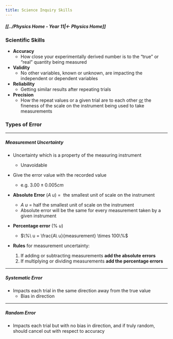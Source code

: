 ```yaml
---
title: Science Inquiry Skills
---
```


##### [[../Physics Home - Year 11|← Physics Home]]

### Scientific Skills
- **Accuracy**
	- How close your experimentally derived number is to the “true” or “real” quantity being measured
- **Validity**
	- No other variables, known or unknown, are impacting the independent or dependent variables
- **Reliability**
	- Getting similar results after repeating trials
- **Precision**
	- How the repeat values or a given trial are to each other <u>or</u> the fineness of the scale on the instrument being used to take measurements

### Types of Error
----------------
##### Measurement Uncertainty
- Uncertainty which is a property of the measuring instrument
	- Unavoidable
- Give the error value with the recorded value
	- e.g. $3.00 \pm 0.005 cm$

- **Absolute Error** ($A\ u$) =  the smallest unit of scale on the instrument
	- $A\ u$ = half the smallest unit of scale on the instrument
	- Absolute error will be the same for every measurement taken by a given instrument
- **Percentage error** ($\%\ u$)
	- $\%\ u = \frac{A\ u}{measurement} \times 100\%$

- **Rules** for measurement uncertainty:
	1. If adding or subtracting measurements **add the absolute errors**
	2. If multiplying or dividing measurements **add the percentage errors**

-----------------
##### Systematic Error
- Impacts each trial in the same direction away from the true value
	- Bias in direction
---------------------
##### Random Error
- Impacts each trial but with no bias in direction, and if truly random, should cancel out with respect to accuracy
